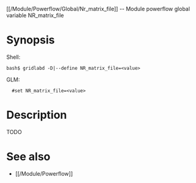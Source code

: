 [[/Module/Powerflow/Global/Nr_matrix_file]] -- Module powerflow global variable NR_matrix_file

# Synopsis
Shell:
~~~
bash$ gridlabd -D|--define NR_matrix_file=<value>
~~~
GLM:
~~~
  #set NR_matrix_file=<value>
~~~

# Description

TODO

# See also
* [[/Module/Powerflow]]
